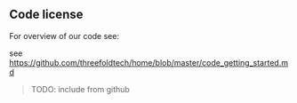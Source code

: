 ## Code license

For overview of our code see:

see https://github.com/threefoldtech/home/blob/master/code_getting_started.md

> TODO: include from github